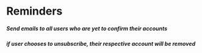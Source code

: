 # Reminders
##### Send emails to all users who are yet to confirm their accounts
##### if user chooses to unsubscribe, their respective account will be removed

